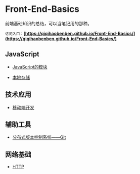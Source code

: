 # Front-End-Basics

前端基础知识的总结，可以当笔记用的那种。  

`访问入口：`**[https://qiqihaobenben.github.io/Front-End-Basics/](https://qiqihaobenben.github.io/Front-End-Basics/)**


## JavaScript

* [JavaScript的模块](https://qiqihaobenben.github.io/Front-End-Basics//JavaScript/utility/module)

* [本地存储](https://qiqihaobenben.github.io/Front-End-Basics//JavaScript/utility/cache)

## 技术应用

* [移动端开发](https://qiqihaobenben.github.io/Front-End-Basics//mobile/index)

## 辅助工具

* [分布式版本控制系统——Git](https://qiqihaobenben.github.io/Front-End-Basics//assistive-tools/git/index 'git')

## 网络基础

* [HTTP](https://qiqihaobenben.github.io/Front-End-Basics//network-basics/HTTP/index)

